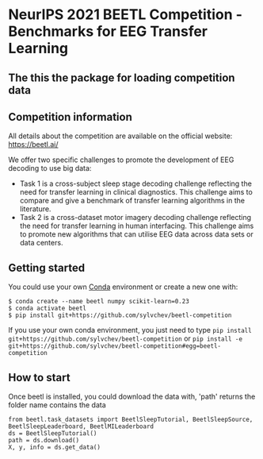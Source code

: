 # NeurIPS 2021 BEETL Competition - Benchmarks for EEG Transfer Learning
## The this the package for loading competition data

## Competition information

All details about the competition are available on the official website: https://beetl.ai/

We offer two specific challenges to promote the development of EEG decoding to use big data:

* Task 1 is a cross-subject sleep stage decoding challenge reflecting the need for transfer learning in clinical diagnostics. This challenge aims to compare and give a benchmark of transfer learning algorithms in the literature.
* Task 2 is a cross-dataset motor imagery decoding challenge reflecting the need for transfer learning in human interfacing. This challenge aims to promote new algorithms that can utilise EEG data across data sets or data centers.

## Getting started

You could use your own [Conda](https://www.anaconda.com/products/individual) environment or create a new one with:

```
$ conda create --name beetl numpy scikit-learn=0.23
$ conda activate beetl
$ pip install git+https://github.com/sylvchev/beetl-competition
```

If you use your own conda environment, you just need to type `pip install git+https://github.com/sylvchev/beetl-competition` or `pip install -e git+https://github.com/sylvchev/beetl-competition#egg=beetl-competition`

## How to start

Once beetl is installed, you could download the data with, 'path' returns the folder name contains the data

```
from beetl.task_datasets import BeetlSleepTutorial, BeetlSleepSource, BeetlSleepLeaderboard, BeetlMILeaderboard
ds = BeetlSleepTutorial()
path = ds.download()
X, y, info = ds.get_data()
```
